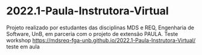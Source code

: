 # 2022.1-Paula-Instrutora-Virtual
Projeto realizado por estudantes das disciplinas MDS e REQ, Engenharia de Software, UnB, em parceria com o projeto de extensão PAULA. Teste workshop
https://mdsreq-fga-unb.github.io/2022.1-Paula-Instrutora-Virtual/
teste em aula